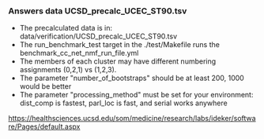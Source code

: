 ### Answers data UCSD_precalc_UCEC_ST90.tsv
* The precalculated data is in: data/verification/UCSD_precalc_UCEC_ST90.tsv
* The run_benchmark_test target in the ./test/Makefile runs the benchmark_cc_net_nmf_run_file.yml
* The members of each cluster may have different numbering assignments (0,2,1) vs (1,2,3).
* The parameter "number_of_bootstraps" should be at least 200, 1000 would be better
* The parameter "processing_method" must be set for your environment: dist_comp is fastest, parl_loc is fast, and serial works anywhere

https://healthsciences.ucsd.edu/som/medicine/research/labs/ideker/software/Pages/default.aspx

